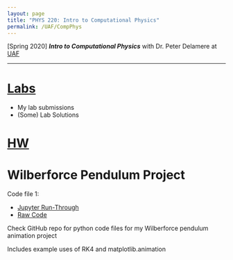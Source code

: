 ```yaml
---
layout: page
title: "PHYS 220: Intro to Computational Physics"
permalink: /UAF/CompPhys
---
```


[Spring 2020] ***Intro to Computational Physics*** with Dr. Peter Delamere at [UAF](../../UAF.md)

---

# [Labs](Labs.md)

- My lab submissions
- (Some) Lab Solutions

# [HW](HW.md)

# Wilberforce Pendulum Project

Code file 1:

- [Jupyter Run-Through](Wilberforce/Wilberforce.html)
- [Raw Code](WilberforceProject.md)

Check GitHub repo for python code files for my Wilberforce pendulum animation project

Includes example uses of RK4 and matplotlib.animation

